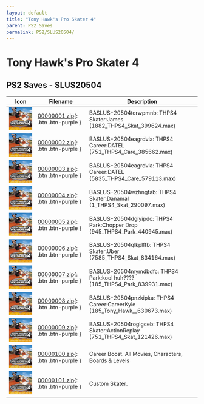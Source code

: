 ```yaml
---
layout: default
title: "Tony Hawk's Pro Skater 4"
parent: PS2 Saves
permalink: PS2/SLUS20504/
---
```

# Tony Hawk's Pro Skater 4

## PS2 Saves - SLUS20504

| Icon | Filename | Description |
|------|----------|-------------|
| ![Tony Hawk's Pro Skater 4](icon0.png) | [00000001.zip](00000001.zip){: .btn .btn-purple } | BASLUS-20504terwpmnb: THPS4 Skater:James (1882_THPS4_Skat_399624.max) |
| ![Tony Hawk's Pro Skater 4](icon0.png) | [00000002.zip](00000002.zip){: .btn .btn-purple } | BASLUS-20504eagrdvla: THPS4 Career:DATEL (751_THPS4_Care_385662.max) |
| ![Tony Hawk's Pro Skater 4](icon0.png) | [00000003.zip](00000003.zip){: .btn .btn-purple } | BASLUS-20504eagrdvla: THPS4 Career:DATEL (5835_THPS4_Care_579113.max) |
| ![Tony Hawk's Pro Skater 4](icon0.png) | [00000004.zip](00000004.zip){: .btn .btn-purple } | BASLUS-20504wzhngfab: THPS4 Skater:Danamal (1_THPS4_Skat_290097.max) |
| ![Tony Hawk's Pro Skater 4](icon0.png) | [00000005.zip](00000005.zip){: .btn .btn-purple } | BASLUS-20504dgiyipdc: THPS4 Park:Chopper Drop (945_THPS4_Park_440945.max) |
| ![Tony Hawk's Pro Skater 4](icon0.png) | [00000006.zip](00000006.zip){: .btn .btn-purple } | BASLUS-20504qlkplffb: THPS4 Skater:Uber (7585_THPS4_Skat_834164.max) |
| ![Tony Hawk's Pro Skater 4](icon0.png) | [00000007.zip](00000007.zip){: .btn .btn-purple } | BASLUS-20504mymdbdfc: THPS4 Park:kool huh???? (185_THPS4_Park_839931.max) |
| ![Tony Hawk's Pro Skater 4](icon0.png) | [00000008.zip](00000008.zip){: .btn .btn-purple } | BASLUS-20504pnzkipka: THPS4 Career:CareerKyle (185_Tony_Hawk__630673.max) |
| ![Tony Hawk's Pro Skater 4](icon0.png) | [00000009.zip](00000009.zip){: .btn .btn-purple } | BASLUS-20504roglgceb: THPS4 Skater:ActionReplay (751_THPS4_Skat_121426.max) |
| ![Tony Hawk's Pro Skater 4](icon0.png) | [00000100.zip](00000100.zip){: .btn .btn-purple } | Career Boost. All Movies, Characters, Boards & Levels |
| ![Tony Hawk's Pro Skater 4](icon0.png) | [00000101.zip](00000101.zip){: .btn .btn-purple } | Custom Skater. |
